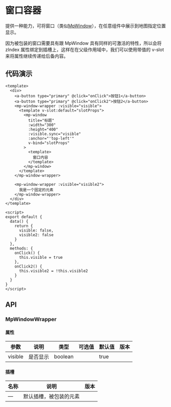 # 窗口容器

提供一种能力，可将窗口（类似[MpWindow](/zh/components/common/window.html)），在任意组件中展示到地图指定位置显示。

因为被包装的窗口需要具有跟 MpWindow 具有同样的可激活的特性，所以会将 zIndex 属性绑定到插槽上，这样在在父级作用域中，我们可以使用带值的 v-slot 来将属性继续传递给后备内容。

## 代码演示

```vue
<template>
  <div>
    <a-button type="primary" @click="onClick">按钮1</a-button>
    <a-button type="primary" @click="onClick2">按钮2</a-button>
    <mp-window-wrapper :visible="visible">
      <template v-slot:default="slotProps">
        <mp-window
          title="标题"
          :width="300"
          :height="400"
          :visible.sync="visible"
          :anchor="'top-left'"
          v-bind="slotProps"
        >
          <template>
            窗口内容
          </template>
        </mp-window>
      </template>
    </mp-window-wrapper>

    <mp-window-wrapper :visible="visible2">
      我是一个固定的元素
    </mp-window-wrapper>
  </div>
</template>

<script>
export default {
  data() {
    return {
      visible: false,
      visible2: false
    }
  },
  methods: {
    onClick() {
      this.visible = true
    },
    onClick2() {
      this.visible2 = !this.visible2
    }
  }
}
</script>
```

## API

### MpWindowWrapper

#### 属性

| 参数    | 说明     | 类型    | 可选值 | 默认值 | 版本 |
| ------- | -------- | ------- | ------ | ------ | ---- |
| visible | 是否显示 | boolean |        | true   |      |

#### 插槽

| 名称 | 说明                   | 版本 |
| ---- | ---------------------- | ---- |
| —    | 默认插槽，被包装的元素 |      |
